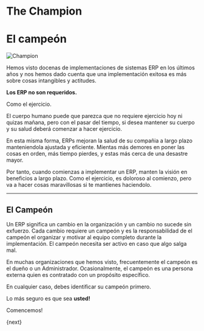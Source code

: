 <!-- add-breadcrumbs -->
# The Champion

<!-- no-heading -->

<h1 class="white">El campeón</h1>

<img alt="Champion" class="screenshot" src="{{docs_base_url}}/assets/img/setup/implementation-image.png">

Hemos visto docenas de implementaciones de sistemas ERP en los últimos años
y nos hemos dado cuenta que una implementación exitosa es más sobre cosas intangibles y actitudes.

**Los ERP no son requeridos.**

Como el ejercicio.

El cuerpo humano puede que parezca que no requiere ejercicio hoy ni quizas mañana, pero con el pasar del tiempo,
	si desea mantener su cuerpo y su salud deberá comenzar a hacer ejercicio.

En esta misma forma, ERPs mejoran la salud de su compañia a largo plazo manteniendola ajustada y eficiente.
  	Mientas más demores en poner las cosas en orden, más tiempo pierdes, y estas más cerca de una desastre mayor.

Por tanto, cuando comienzas a implementar un ERP, manten la visión en beneficios a largo plazo.
    	Como el ejercicio, es doloroso al comienzo, pero va a hacer cosas maravillosas si te mantienes haciendolo.

* * *

## El Campeón

Un ERP significa un cambio en la organización y un cambio no sucede sin exfuerzo.
Cada cambio requiere un campeón y es la responsabilidad de el campeón el
organizar y motivar al equipo completo durante la implementación.
El campeón necesita ser activo en caso que algo salga mal.

En muchas organizaciones que hemos visto, frecuentemente el campeón es el dueño o un Administrador.
	Ocasionalmente, el campeón es una persona externa quien es contratado con un propósito específico.

En cualquier caso, debes identificar su campeón primero.

Lo más seguro es que sea **usted!**

Comencemos!

{next}
